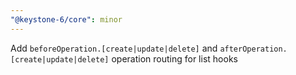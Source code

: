```yaml
---
"@keystone-6/core": minor
---
```


Add `beforeOperation.[create|update|delete]` and `afterOperation.[create|update|delete]` operation routing for list hooks
